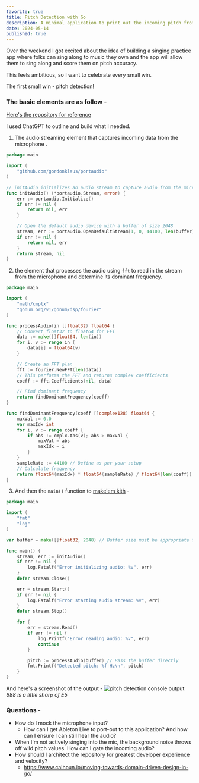 ```yaml
---
favorite: true
title: Pitch Detection with Go
description: A minimal application to print out the incoming pitch from the microphone
date: 2024-05-14
published: true
---
```

Over the weekend I got excited about the idea of building a singing practice app where folks can sing along to music they own and the app will allow them to sing along and score them on pitch accuracy. 

This feels ambitious, so I want to celebrate every small win. 

The first small win - pitch detection!


### The basic elements are as follow - 
[Here's the repository for reference](https://github.com/nspilman/pitch-tracking)

I used ChatGPT to outline and build what I needed. 
1. The audio streaming element that captures incoming data from the microphone . 
```go
package main

import (
	"github.com/gordonklaus/portaudio"
)

// initAudio initializes an audio stream to capture audio from the microphone.
func initAudio() (*portaudio.Stream, error) {
	err := portaudio.Initialize()
	if err != nil {
		return nil, err
	}

	// Open the default audio device with a buffer of size 2048
	stream, err := portaudio.OpenDefaultStream(1, 0, 44100, len(buffer), &buffer)
	if err != nil {
		return nil, err
	}
	return stream, nil
}
```

2. the element that processes the audio using `fft` to read in the stream from the microphone and determine its dominant frequency. 


```go
package main

import (
	"math/cmplx"
	"gonum.org/v1/gonum/dsp/fourier"
)

func processAudio(in []float32) float64 {
	// Convert float32 to float64 for FFT
	data := make([]float64, len(in))
	for i, v := range in {
		data[i] = float64(v)
	}

	// Create an FFT plan
	fft := fourier.NewFFT(len(data))
	// This performs the FFT and returns complex coefficients
	coeff := fft.Coefficients(nil, data)

	// Find dominant frequency
	return findDominantFrequency(coeff)
}

func findDominantFrequency(coeff []complex128) float64 {
	maxVal := 0.0
	var maxIdx int
	for i, v := range coeff {
		if abs := cmplx.Abs(v); abs > maxVal {
			maxVal = abs
			maxIdx = i
		}
	}
	sampleRate := 44100 // Define as per your setup
	// Calculate frequency
	return float64(maxIdx) * float64(sampleRate) / float64(len(coeff))
}

```

3. And then the `main()` function to [make'em kith](https://i.pinimg.com/originals/c9/ed/fa/c9edfad3644ccf246bd8c5d1d34d1760.png) -

```go
package main

import (
	"fmt"
	"log"
)

var buffer = make([]float32, 2048) // Buffer size must be appropriate for your use case

func main() {
	stream, err := initAudio()
	if err != nil {
		log.Fatalf("Error initializing audio: %v", err)
	}
	defer stream.Close()

	err = stream.Start()
	if err != nil {
		log.Fatalf("Error starting audio stream: %v", err)
	}
	defer stream.Stop()

	for {
		err = stream.Read()
		if err != nil {
			log.Printf("Error reading audio: %v", err)
			continue
		}

		pitch := processAudio(buffer) // Pass the buffer directly
		fmt.Printf("Detected pitch: %f Hz\n", pitch)
	}
}

```

And here's a screenshot of the output - 
![pitch detection console output](https://ihkgojiseqpwinwdowvm.supabase.co/storage/v1/object/public/natespilmanblog/2024-05-14%20pitch%20detection%20in%20go/pitch-detection-output.png?t=2024-05-14T14%3A33%3A41.692Z)
*688 is a little sharp of E5*
### Questions - 
- How do I mock the microphone input? 
	- How can I get Ableton Live to port-out to this application? And how can I ensure I can still hear the audio? 
- When I'm not actively singing into the mic, the background noise throws off wild pitch values. How can I gate the incoming audio? 
- How should I architect the repository for greatest developer experience and velocity? 
	- https://www.calhoun.io/moving-towards-domain-driven-design-in-go/
